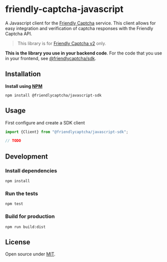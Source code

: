 # friendly-captcha-javascript

A Javascript client for the [Friendly Captcha](https://friendlycaptcha.com) service. This client allows for easy integration and verification of captcha responses with the Friendly Captcha API.

> This library is for [Friendly Captcha v2](https://developer.friendlycaptcha.com) only.

**This is the library you use in your backend code**. For the code that you use in your frontend, see [@friendlycaptcha/sdk](https://github.com/FriendlyCaptcha/friendly-captcha-sdk).

## Installation

**Install using [NPM](https://npmjs.com/)**

```shell
npm install @friendlycaptcha/javascript-sdk
```

## Usage

First configure and create a SDK client

```javascript
import {Client} from "@friendlycaptcha/javascript-sdk";

// TODO
```

## Development

### Install dependencies
```shell
npm install
```

### Run the tests
```shell
npm test
```

### Build for production

```shell
npm run build:dist
```

## License

Open source under [MIT](./LICENSE).
